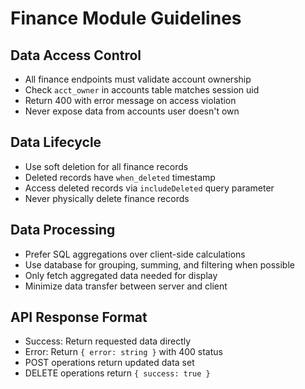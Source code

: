 # Finance Module Guidelines

## Data Access Control
- All finance endpoints must validate account ownership
- Check `acct_owner` in accounts table matches session uid
- Return 400 with error message on access violation
- Never expose data from accounts user doesn't own

## Data Lifecycle
- Use soft deletion for all finance records
- Deleted records have `when_deleted` timestamp
- Access deleted records via `includeDeleted` query parameter
- Never physically delete finance records

## Data Processing
- Prefer SQL aggregations over client-side calculations
- Use database for grouping, summing, and filtering when possible
- Only fetch aggregated data needed for display
- Minimize data transfer between server and client

## API Response Format
- Success: Return requested data directly
- Error: Return `{ error: string }` with 400 status
- POST operations return updated data set
- DELETE operations return `{ success: true }`
